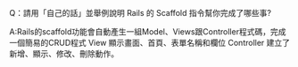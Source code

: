 Q：請用「自己的話」並舉例說明 Rails 的 Scaffold 指令幫你完成了哪些事?

A:Rails的scaffold功能會自動產生一組Model、Views跟Controller程式碼，完成一個簡易的CRUD程式 
  View 顯示畫面、首頁、表單名稱和欄位 
  Controller 建立了新增、顯示、修改、刪除動作。
